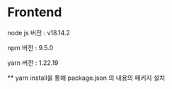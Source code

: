 # Frontend
node js 버전 : v18.14.2

npm 버전 : 9.5.0

yarn 버전 : 1.22.19 


** yarn install을 통해 package.json 의 내용의 패키지 설치


